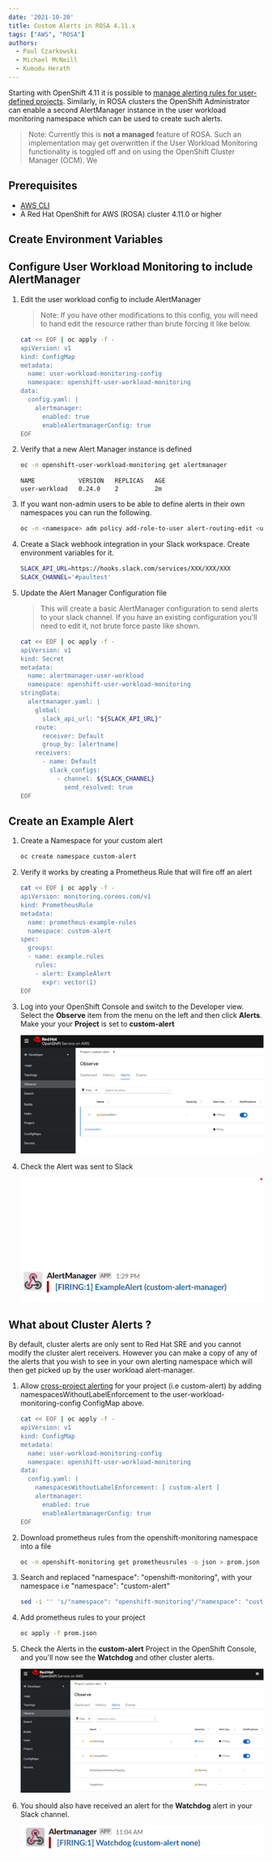 ```yaml
---
date: '2021-10-20'
title: Custom Alerts in ROSA 4.11.x
tags: ["AWS", "ROSA"]
authors:
  - Paul Czarkowski
  - Michael McNeill
  - Kumudu Herath
---
```


Starting with OpenShift 4.11 it is possible to [manage alerting rules for user-defined projects](https://docs.openshift.com/container-platform/4.11/monitoring/managing-alerts.html#managing-alerting-rules-for-user-defined-projects_managing-alerts). Similarly, in ROSA clusters the OpenShift Administrator can enable a second AlertManager instance in the user workload monitoring namespace which can be used to create such alerts.

> Note: Currently this is **not a managed** feature of ROSA. Such an implementation may get overwritten if the User Workload Monitoring functionality is toggled off and on using the OpenShift Cluster Manager (OCM). We

## Prerequisites

* [AWS CLI](https://docs.aws.amazon.com/cli/latest/userguide/cli-chap-install.html)
* A Red Hat OpenShift for AWS (ROSA) cluster 4.11.0 or higher

## Create Environment Variables

## Configure User Workload Monitoring to include AlertManager

1. Edit the user workload config to include AlertManager

    > Note: If you have other modifications to this config, you will need to hand edit the resource rather than brute forcing it like below.

    ```bash
    cat << EOF | oc apply -f -
    apiVersion: v1
    kind: ConfigMap
    metadata:
      name: user-workload-monitoring-config
      namespace: openshift-user-workload-monitoring
    data:
      config.yaml: |
        alertmanager:
          enabled: true
          enableAlertmanagerConfig: true
    EOF
    ```

1. Verify that a new Alert Manager instance is defined

   ```bash
   oc -n openshift-user-workload-monitoring get alertmanager
   ```

   ```output
   NAME            VERSION   REPLICAS   AGE
   user-workload   0.24.0    2          2m
   ```

1. If you want non-admin users to be able to define alerts in their own namespaces you can run the following.

   ```bash
   oc -n <namespace> adm policy add-role-to-user alert-routing-edit <user>
   ```

1. Create a Slack webhook integration in your Slack workspace. Create environment variables for it.

    ```bash
    SLACK_API_URL=https://hooks.slack.com/services/XXX/XXX/XXX
    SLACK_CHANNEL='#paultest'
    ```

1. Update the Alert Manager Configuration file

   > This will create a basic AlertManager configuration to send alerts to your slack channel. If you have an existing configuration you'll need to edit it, not brute force paste like shown.

   ```bash
   cat << EOF | oc apply -f -
   apiVersion: v1
   kind: Secret
   metadata:
     name: alertmanager-user-workload
     namespace: openshift-user-workload-monitoring
   stringData:
     alertmanager.yaml: |
       global:
         slack_api_url: "${SLACK_API_URL}"
       route:
         receiver: Default
         group_by: [alertname]
       receivers:
         - name: Default
           slack_configs:
             - channel: ${SLACK_CHANNEL}
               send_resolved: true
   EOF
   ```

## Create an Example Alert

1. Create a Namespace for your custom alert

   ```bash
   oc create namespace custom-alert
   ```

1. Verify it works by creating a Prometheus Rule that will fire off an alert

   ```bash
   cat << EOF | oc apply -f -
   apiVersion: monitoring.coreos.com/v1
   kind: PrometheusRule
   metadata:
     name: prometheus-example-rules
     namespace: custom-alert
   spec:
     groups:
     - name: example.rules
       rules:
       - alert: ExampleAlert
         expr: vector(1)
   EOF
   ```

1. Log into your OpenShift Console and switch to the Developer view. Select the **Observe** item from the menu on the left and then click **Alerts**.  Make your your **Project** is set to **custom-alert**

    ![Screenshot of Alert in OCP Console](./ocp-alerts.png)

1. Check the Alert was sent to Slack

    ![Screenshot of Alert in Slack](./slack.png)

## What about Cluster Alerts ?

By default, cluster alerts are only sent to Red Hat SRE and you cannot modify the cluster alert receivers. However you can make a copy of any of the alerts that you wish to see in your own alerting namespace which will then get picked up by the user workload alert-manager.

1. Allow [cross-project alerting](https://docs.redhat.com/en/documentation/red_hat_openshift_service_on_aws/4/html/monitoring/managing-alerts#creating-cross-project-alerting-rules-for-user-defined-projects_managing-alerts-as-an-administrator) for your project (i.e custom-alert) by adding namespacesWithoutLabelEnforcement to the user-workload-monitoring-config ConfigMap above.
    ```bash
    cat << EOF | oc apply -f -
    apiVersion: v1
    kind: ConfigMap
    metadata:
      name: user-workload-monitoring-config
      namespace: openshift-user-workload-monitoring
    data:
      config.yaml: |
        namespacesWithoutLabelEnforcement: [ custom-alert ]
        alertmanager:
          enabled: true
          enableAlertmanagerConfig: true
    EOF
    ```

1. Download prometheus rules from the openshift-monitoring namespace into a file

    ```bash
    oc -n openshift-monitoring get prometheusrules -o json > prom.json
    ```
1. Search and replaced "namespace": "openshift-monitoring", with your namespace i.e "namespace": "custom-alert"

    ```bash
    sed -i '' 's/"namespace": "openshift-monitoring"/"namespace": "custom-alert"/g' prom.json
    ```
1. Add prometheus rules to your project

    ```bash
    oc apply -f prom.json
    ```    
1. Check the Alerts in the **custom-alert** Project in the OpenShift Console, and you'll now see the **Watchdog** and other cluster alerts.

    ![Screenshot of cluster alerts in custom project](./ocp-cluster-alerts.png)

1. You should also have received an alert for the **Watchdog** alert in your Slack channel.

    ![Screenshot of watchdog alert in slack](./slack-watchdog.png)


